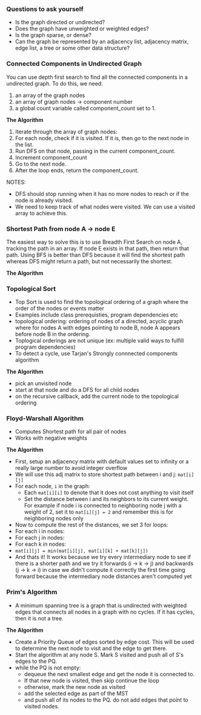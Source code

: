 ### Questions to ask yourself
- Is the graph directed or undirected?
- Does the graph have unweighted or weighted edges?
- Is the graph sparse, or dense?
- Can the graph be represented by an adjacency list, adjacency matrix, edge list, a tree or some other data structure?

### Connected Components in Undirected Graph
You can use depth first search to find all the connected components in a undirected graph. To do this, we need:
1. an array of the graph nodes
2. an array of graph nodes -> component number
3. a global count variable called component_count set to 1.

**The Algorithm**
1. Iterate through the array of graph nodes:
2. For each node, check if it is visited. If it is, then go to the next node in the list.
3. Run DFS on that node, passing in the current component_count.
4. Increment component_count
5. Go to the next node.
6. After the loop ends, return the component_count.

NOTES:
- DFS should stop running when it has no more nodes to reach or if the node is already visited.
- We need to keep track of what nodes were visited. We can use a visited array to achieve this.

### Shortest Path from node A -> node E
The easiest way to solve this is to use Breadth First Search on node A, tracking the path in an array. If node E exists in that path, then return that path.
Using BFS is better than DFS because it will find the shortest path whereas DFS might return a path, but not necessarily the shortest.

**The Algorithm**

### Topological Sort
- Top Sort is used to find the topological ordering of a graph where the order of the nodes or events matter
- Examples include class prerequisties, program dependencies etc
- topological ordering: ordering of nodes of a directed, acyclic graph where for nodes A with edges pointing to node B, node A appears before node B in the ordering.
- Toplogical orderings are not unique (ex: multiple valid ways to fulfill program dependencies)
- To detect a cycle, use Tarjan's Strongly connnected components algorithm

**The Algorithm**
- pick an unvisited node
- start at that node and do a DFS for all child nodes
- on the recursive callback, add the current node to the topological ordering

### Floyd-Warshall Algorithm
- Computes Shortest path for all pair of nodes
- Works with negative weights

**The Algorithm**
- First, setup an adjacency matrix with default values set to infinity or a really large number to avoid integer overflow
- We will use this adj matrix to store shortest path between i and j: `mat[i][j]`
- For each node, `i` in the graph:
  - Each `mat[i][i]` to denote that it does not cost anything to visit itself
  - Set the distance between i and its neighbors to its current weight. For example if node i is connected to neighboring node j with a weight of 2, set it to `mat[i][j] = 2` and remember this is for neighboring nodes only
 - Now to compute the rest of the distances, we set 3 for loops:
 - For each i in nodes:
 - For each j in nodes:
 - For each k in nodes:
  - `mat[i][j] = min(mat[i][j], mat[i][k] + mat[k][j])`
- And thats it! It works because we try every intermediary node to see if there is a shorter path and we try it forwards (i -> k -> j) and backwards (j -> k -> i) in case we didn't compute it correctly the first time going forward because the intermediary node distances aren't computed yet     

### Prim's Algorithm
- A minimum spanning tree is a graph that is undirected with weighted edges that connects all nodes in a graph with no cycles. If it has cycles, then it is not a tree. 

**The Algorithm**
- Create a Priority Queue of edges sorted by edge cost. This will be used to determine the next node to visit and the edge to get there.
- Start the algorithm at any node S. Mark S visited and push all of S's edges to the PQ.
- while the PQ is not empty:
  - dequeue the next smallest edge and get the node it is connected to.
  - If that new node is visited, then skip continue the loop
  - otherwise, mark the new node as visited
  - add the selected edge as part of the MST 
  - and push all of its nodes to the PQ. do not add edges that point to visited nodes.
